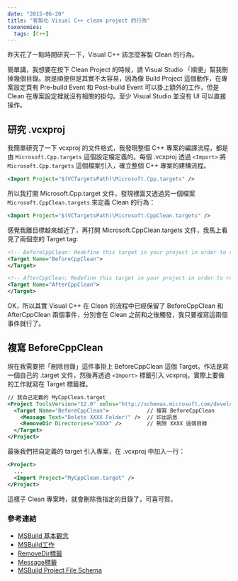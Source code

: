```yaml
---
date: "2015-06-20"
title: "客製化 Visual C++ clean project 的行為"
taxonomies:
  tags: [C++]
---
```


昨天花了一點時間研究一下，Visual C++ 該怎麼客製 Clean 的行為。

簡單講，我想要在按下 Clean Project 的時候，請 Visual Studio 「順便」幫我刪掉幾個目錄。說是順便但是其實不太容易，因為像 Build Project 這個動作，在專案設定頁有 Pre-build Event 和 Post-build Event 可以掛上額外的工作，但是 Clean 在專案設定裡就沒有相關的掛勾。至少 Visual Studio 並沒有 UI 可以直接操作。

## 研究 .vcxproj

我簡單研究了一下 vcxproj 的文件格式，我發現整個 C++ 專案的編譯流程，都是由 `Microsoft.Cpp.targets` 這個設定檔定義的。每個 .vcxproj 透過 `<Import>` 將 `Microsoft.Cpp.targets` 這個檔案引入，確立整個 C++ 專案的建構流程。

```xml
<Import Project="$(VCTargetsPath)\Microsoft.Cpp.targets" />
```

所以我打開 Microsoft.Cpp.target 文件，發現裡面又透過另一個檔案 `Microsoft.CppClean.targets` 來定義 Clean 的行為：

```xml
<Import Project="$(VCTargetsPath)\Microsoft.CppClean.targets" />
```

感覺我離目標越來越近了，再打開 Microsoft.CppClean.targets 文件，我馬上看見了兩個空的 Target tag:

```xml
<!-- BeforeCppClean: Redefine this target in your project in order to run tasks just before Clean. -->
<Target Name="BeforeCppClean">
</Target>

<!-- AfterCppClean: Redefine this target in your project in order to run tasks just after Clean. -->
<Target Name="AfterCppClean">
</Target>
```

OK，所以其實 Visual C++ 在 Clean 的流程中已經保留了 BeforeCppClean 和 AfterCppClean 兩個事件，分別會在 Clean 之前和之後觸發，我只要複寫這兩個事件就行了。

## 複寫 BeforeCppClean

現在我需要把「刪除目錄」這件事掛上 BeforeCppClean 這個 Target。作法是寫一個自己的 .target 文件，然後再透過 `<Import>` 標籤引入 vcxproj。實際上要做的工作就寫在 Target 標籤裡。

```xml
// 我自己定義的 MyCppClean.target
<Project ToolsVersion="12.0" xmlns="http://schemas.microsoft.com/developer/msbuild/2003">
  <Target Name="BeforeCppClean">            // 複寫 BeforeCppClean
    <Message Text="Delete XXXX Folder!" />  // 印出訊息
    <RemoveDir Directories="XXXX" />        // 刪除 XXXX 這個目錄
  </Target>
</Project>
```

最後我們把自定義的 target 引入專案，在 .vcxproj 中加入一行：

```xml
<Project>
  ...
  <Import Project="MyCppClean.target" />
</Project>
```

這樣子 Clean 專案時，就會刪除我指定的目錄了，可喜可賀。

### 參考連結

- [MSBuild 基本觀念](https://msdn.microsoft.com/zh-tw/library/dd393574.aspx)
- [MSBuild工作](https://msdn.microsoft.com/zh-tw/library/ms171466.aspx)
- [RemoveDir標籤](https://msdn.microsoft.com/zh-tw/library/xyfz6ddb.aspx)
- [Message標籤](https://msdn.microsoft.com/en-us/library/6yy0yx8d.aspx)
- [MSBuild Project File Schema](https://msdn.microsoft.com/en-us/library/5dy88c2e.aspx)










